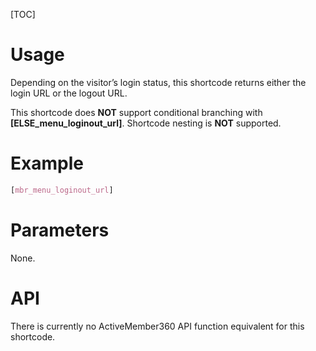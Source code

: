 [TOC]

# Usage
Depending on the visitor’s login status, this shortcode returns either the login URL or the logout URL.

This shortcode does **NOT** support conditional branching with **[ELSE_menu_loginout_url]**.
Shortcode nesting is **NOT** supported.

# Example
```css
[mbr_menu_loginout_url]
```

# Parameters
None.

# API
There is currently no ActiveMember360 API function equivalent for this shortcode.